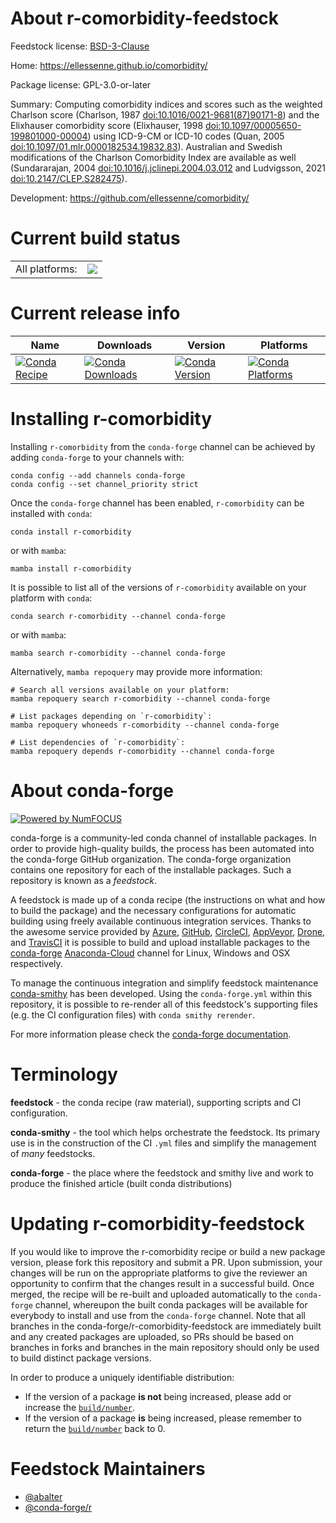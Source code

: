 About r-comorbidity-feedstock
=============================

Feedstock license: [BSD-3-Clause](https://github.com/conda-forge/r-comorbidity-feedstock/blob/main/LICENSE.txt)

Home: https://ellessenne.github.io/comorbidity/

Package license: GPL-3.0-or-later

Summary: Computing comorbidity indices and scores such as the weighted Charlson score (Charlson, 1987 <doi:10.1016/0021-9681(87)90171-8>) and the Elixhauser comorbidity score (Elixhauser, 1998 <doi:10.1097/00005650-199801000-00004>) using ICD-9-CM or ICD-10 codes (Quan, 2005 <doi:10.1097/01.mlr.0000182534.19832.83>). Australian and Swedish modifications of the Charlson Comorbidity Index are available as well (Sundararajan, 2004 <doi:10.1016/j.jclinepi.2004.03.012> and Ludvigsson, 2021 <doi:10.2147/CLEP.S282475>).

Development: https://github.com/ellessenne/comorbidity/

Current build status
====================


<table><tr><td>All platforms:</td>
    <td>
      <a href="https://dev.azure.com/conda-forge/feedstock-builds/_build/latest?definitionId=18981&branchName=main">
        <img src="https://dev.azure.com/conda-forge/feedstock-builds/_apis/build/status/r-comorbidity-feedstock?branchName=main">
      </a>
    </td>
  </tr>
</table>

Current release info
====================

| Name | Downloads | Version | Platforms |
| --- | --- | --- | --- |
| [![Conda Recipe](https://img.shields.io/badge/recipe-r--comorbidity-green.svg)](https://anaconda.org/conda-forge/r-comorbidity) | [![Conda Downloads](https://img.shields.io/conda/dn/conda-forge/r-comorbidity.svg)](https://anaconda.org/conda-forge/r-comorbidity) | [![Conda Version](https://img.shields.io/conda/vn/conda-forge/r-comorbidity.svg)](https://anaconda.org/conda-forge/r-comorbidity) | [![Conda Platforms](https://img.shields.io/conda/pn/conda-forge/r-comorbidity.svg)](https://anaconda.org/conda-forge/r-comorbidity) |

Installing r-comorbidity
========================

Installing `r-comorbidity` from the `conda-forge` channel can be achieved by adding `conda-forge` to your channels with:

```
conda config --add channels conda-forge
conda config --set channel_priority strict
```

Once the `conda-forge` channel has been enabled, `r-comorbidity` can be installed with `conda`:

```
conda install r-comorbidity
```

or with `mamba`:

```
mamba install r-comorbidity
```

It is possible to list all of the versions of `r-comorbidity` available on your platform with `conda`:

```
conda search r-comorbidity --channel conda-forge
```

or with `mamba`:

```
mamba search r-comorbidity --channel conda-forge
```

Alternatively, `mamba repoquery` may provide more information:

```
# Search all versions available on your platform:
mamba repoquery search r-comorbidity --channel conda-forge

# List packages depending on `r-comorbidity`:
mamba repoquery whoneeds r-comorbidity --channel conda-forge

# List dependencies of `r-comorbidity`:
mamba repoquery depends r-comorbidity --channel conda-forge
```


About conda-forge
=================

[![Powered by
NumFOCUS](https://img.shields.io/badge/powered%20by-NumFOCUS-orange.svg?style=flat&colorA=E1523D&colorB=007D8A)](https://numfocus.org)

conda-forge is a community-led conda channel of installable packages.
In order to provide high-quality builds, the process has been automated into the
conda-forge GitHub organization. The conda-forge organization contains one repository
for each of the installable packages. Such a repository is known as a *feedstock*.

A feedstock is made up of a conda recipe (the instructions on what and how to build
the package) and the necessary configurations for automatic building using freely
available continuous integration services. Thanks to the awesome service provided by
[Azure](https://azure.microsoft.com/en-us/services/devops/), [GitHub](https://github.com/),
[CircleCI](https://circleci.com/), [AppVeyor](https://www.appveyor.com/),
[Drone](https://cloud.drone.io/welcome), and [TravisCI](https://travis-ci.com/)
it is possible to build and upload installable packages to the
[conda-forge](https://anaconda.org/conda-forge) [Anaconda-Cloud](https://anaconda.org/)
channel for Linux, Windows and OSX respectively.

To manage the continuous integration and simplify feedstock maintenance
[conda-smithy](https://github.com/conda-forge/conda-smithy) has been developed.
Using the ``conda-forge.yml`` within this repository, it is possible to re-render all of
this feedstock's supporting files (e.g. the CI configuration files) with ``conda smithy rerender``.

For more information please check the [conda-forge documentation](https://conda-forge.org/docs/).

Terminology
===========

**feedstock** - the conda recipe (raw material), supporting scripts and CI configuration.

**conda-smithy** - the tool which helps orchestrate the feedstock.
                   Its primary use is in the construction of the CI ``.yml`` files
                   and simplify the management of *many* feedstocks.

**conda-forge** - the place where the feedstock and smithy live and work to
                  produce the finished article (built conda distributions)


Updating r-comorbidity-feedstock
================================

If you would like to improve the r-comorbidity recipe or build a new
package version, please fork this repository and submit a PR. Upon submission,
your changes will be run on the appropriate platforms to give the reviewer an
opportunity to confirm that the changes result in a successful build. Once
merged, the recipe will be re-built and uploaded automatically to the
`conda-forge` channel, whereupon the built conda packages will be available for
everybody to install and use from the `conda-forge` channel.
Note that all branches in the conda-forge/r-comorbidity-feedstock are
immediately built and any created packages are uploaded, so PRs should be based
on branches in forks and branches in the main repository should only be used to
build distinct package versions.

In order to produce a uniquely identifiable distribution:
 * If the version of a package **is not** being increased, please add or increase
   the [``build/number``](https://docs.conda.io/projects/conda-build/en/latest/resources/define-metadata.html#build-number-and-string).
 * If the version of a package **is** being increased, please remember to return
   the [``build/number``](https://docs.conda.io/projects/conda-build/en/latest/resources/define-metadata.html#build-number-and-string)
   back to 0.

Feedstock Maintainers
=====================

* [@abalter](https://github.com/abalter/)
* [@conda-forge/r](https://github.com/conda-forge/r/)


